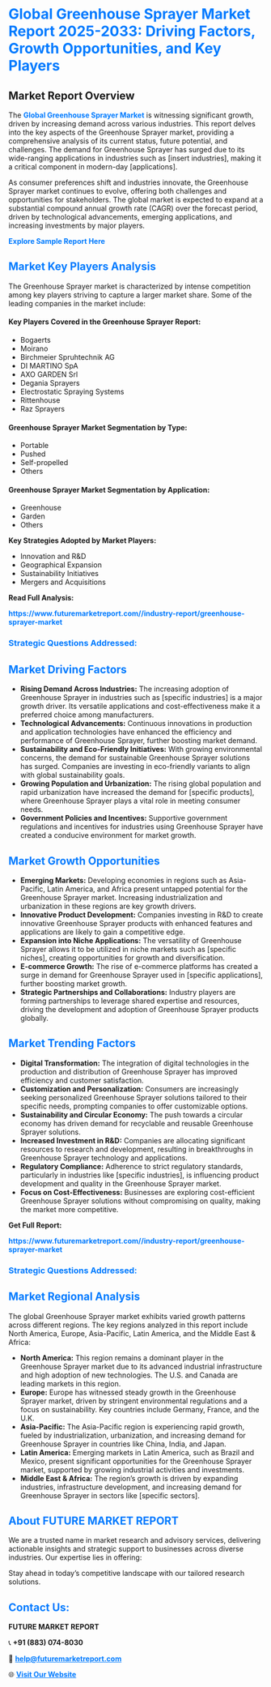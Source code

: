 <h1 style="color: #007BFF;">Global Greenhouse Sprayer Market Report 2025-2033: Driving Factors, Growth Opportunities, and Key Players</h1>

<section id="overview">
<h2>Market Report Overview</h2>
<p>The <a href="https://www.futuremarketreport.com//industry-report/greenhouse-sprayer-market" style="color: #007BFF; text-decoration: none;"><strong>Global Greenhouse Sprayer Market</strong></a> is witnessing significant growth, driven by increasing demand across various industries. This report delves into the key aspects of the Greenhouse Sprayer market, providing a comprehensive analysis of its current status, future potential, and challenges. The demand for Greenhouse Sprayer has surged due to its wide-ranging applications in industries such as [insert industries], making it a critical component in modern-day [applications].</p>
<p>As consumer preferences shift and industries innovate, the Greenhouse Sprayer market continues to evolve, offering both challenges and opportunities for stakeholders. The global market is expected to expand at a substantial compound annual growth rate (CAGR) over the forecast period, driven by technological advancements, emerging applications, and increasing investments by major players.</p>
</section>

<section id="overview">
<p><a href="https://www.futuremarketreport.com//request-sample/reportId=57772" style="color: #007BFF; text-decoration: none;"><strong>Explore Sample Report Here</strong></a></p>
</section>

<section id="key-players">
<h2 style="color: #007BFF;">Market Key Players Analysis</h2>
<p>The Greenhouse Sprayer market is characterized by intense competition among key players striving to capture a larger market share. Some of the leading companies in the market include:</p>
<h4>Key Players Covered in the Greenhouse Sprayer Report:</h4>
<ul><li>Bogaerts</li><li>Moirano</li><li>Birchmeier Spruhtechnik AG</li><li>DI MARTINO SpA</li><li>AXO GARDEN Srl</li><li>Degania Sprayers</li><li>Electrostatic Spraying Systems</li><li>Rittenhouse</li><li>Raz Sprayers</li></ul>
<h4>Greenhouse Sprayer Market Segmentation by Type:</h4>
<ul><li>Portable</li><li>Pushed</li><li>Self-propelled</li><li>Others</li></ul>

<h4>Greenhouse Sprayer Market Segmentation by Application:</h4>
<ul><li>Greenhouse</li><li>Garden</li><li>Others</li></ul>
<p><strong>Key Strategies Adopted by Market Players:</strong></p>
<ul>
<li>Innovation and R&D</li>
<li>Geographical Expansion</li>
<li>Sustainability Initiatives</li>
<li>Mergers and Acquisitions</li>
</ul>
</section>

<section>
<p><strong>Read Full Analysis: </strong></p><a href="https://www.futuremarketreport.com//industry-report/greenhouse-sprayer-market" style="color: #007BFF; text-decoration: none;"><strong>https://www.futuremarketreport.com//industry-report/greenhouse-sprayer-market</strong></a>
<h3 style="color: #007BFF;">Strategic Questions Addressed:</h3>
</section>

<section id="driving-factors">
<h2 style="color: #007BFF;">Market Driving Factors</h2>
<ul>
<li><strong>Rising Demand Across Industries:</strong> The increasing adoption of Greenhouse Sprayer in industries such as [specific industries] is a major growth driver. Its versatile applications and cost-effectiveness make it a preferred choice among manufacturers.</li>
<li><strong>Technological Advancements:</strong> Continuous innovations in production and application technologies have enhanced the efficiency and performance of Greenhouse Sprayer, further boosting market demand.</li>
<li><strong>Sustainability and Eco-Friendly Initiatives:</strong> With growing environmental concerns, the demand for sustainable Greenhouse Sprayer solutions has surged. Companies are investing in eco-friendly variants to align with global sustainability goals.</li>
<li><strong>Growing Population and Urbanization:</strong> The rising global population and rapid urbanization have increased the demand for [specific products], where Greenhouse Sprayer plays a vital role in meeting consumer needs.</li>
<li><strong>Government Policies and Incentives:</strong> Supportive government regulations and incentives for industries using Greenhouse Sprayer have created a conducive environment for market growth.</li>
</ul>
</section>

<section id="growth-opportunities">
<h2 style="color: #007BFF;">Market Growth Opportunities</h2>
<ul>
<li><strong>Emerging Markets:</strong> Developing economies in regions such as Asia-Pacific, Latin America, and Africa present untapped potential for the Greenhouse Sprayer market. Increasing industrialization and urbanization in these regions are key growth drivers.</li>
<li><strong>Innovative Product Development:</strong> Companies investing in R&D to create innovative Greenhouse Sprayer products with enhanced features and applications are likely to gain a competitive edge.</li>
<li><strong>Expansion into Niche Applications:</strong> The versatility of Greenhouse Sprayer allows it to be utilized in niche markets such as [specific niches], creating opportunities for growth and diversification.</li>
<li><strong>E-commerce Growth:</strong> The rise of e-commerce platforms has created a surge in demand for Greenhouse Sprayer used in [specific applications], further boosting market growth.</li>
<li><strong>Strategic Partnerships and Collaborations:</strong> Industry players are forming partnerships to leverage shared expertise and resources, driving the development and adoption of Greenhouse Sprayer products globally.</li>
</ul>
</section>

<section id="trending-factors">
<h2 style="color: #007BFF;">Market Trending Factors</h2>
<ul>
<li><strong>Digital Transformation:</strong> The integration of digital technologies in the production and distribution of Greenhouse Sprayer has improved efficiency and customer satisfaction.</li>
<li><strong>Customization and Personalization:</strong> Consumers are increasingly seeking personalized Greenhouse Sprayer solutions tailored to their specific needs, prompting companies to offer customizable options.</li>
<li><strong>Sustainability and Circular Economy:</strong> The push towards a circular economy has driven demand for recyclable and reusable Greenhouse Sprayer solutions.</li>
<li><strong>Increased Investment in R&D:</strong> Companies are allocating significant resources to research and development, resulting in breakthroughs in Greenhouse Sprayer technology and applications.</li>
<li><strong>Regulatory Compliance:</strong> Adherence to strict regulatory standards, particularly in industries like [specific industries], is influencing product development and quality in the Greenhouse Sprayer market.</li>
<li><strong>Focus on Cost-Effectiveness:</strong> Businesses are exploring cost-efficient Greenhouse Sprayer solutions without compromising on quality, making the market more competitive.</li>
</ul>
</section>

<section>
<p><strong>Get Full Report: </strong></p><a href="https://www.futuremarketreport.com//industry-report/greenhouse-sprayer-market" style="color: #007BFF; text-decoration: none;"><strong>https://www.futuremarketreport.com//industry-report/greenhouse-sprayer-market</strong></a>
<h3 style="color: #007BFF;">Strategic Questions Addressed:</h3>
</section>


<section id="regional-analysis">
<h2 style="color: #007BFF;">Market Regional Analysis</h2>
<p>The global Greenhouse Sprayer market exhibits varied growth patterns across different regions. The key regions analyzed in this report include North America, Europe, Asia-Pacific, Latin America, and the Middle East & Africa:</p>
<ul>
<li><strong>North America:</strong> This region remains a dominant player in the Greenhouse Sprayer market due to its advanced industrial infrastructure and high adoption of new technologies. The U.S. and Canada are leading markets in this region.</li>
<li><strong>Europe:</strong> Europe has witnessed steady growth in the Greenhouse Sprayer market, driven by stringent environmental regulations and a focus on sustainability. Key countries include Germany, France, and the U.K.</li>
<li><strong>Asia-Pacific:</strong> The Asia-Pacific region is experiencing rapid growth, fueled by industrialization, urbanization, and increasing demand for Greenhouse Sprayer in countries like China, India, and Japan.</li>
<li><strong>Latin America:</strong> Emerging markets in Latin America, such as Brazil and Mexico, present significant opportunities for the Greenhouse Sprayer market, supported by growing industrial activities and investments.</li>
<li><strong>Middle East & Africa:</strong> The region’s growth is driven by expanding industries, infrastructure development, and increasing demand for Greenhouse Sprayer in sectors like [specific sectors].</li>
</ul>
</section>

<footer>
<h2 style="color: #007BFF;">About FUTURE MARKET REPORT</h2>
<p>We are a trusted name in market research and advisory services, delivering actionable insights and strategic support to businesses across diverse industries. Our expertise lies in offering:</p>

<p>Stay ahead in today’s competitive landscape with our tailored research solutions.</p>

<h2 style="color: #007BFF;">Contact Us:</h2>
<p><strong>FUTURE MARKET REPORT</strong></p>
<p>📞 <strong>+91 (883) 074-8030</strong></p>
<p>📧 <strong><a href="mailto:help@futuremarketreport.com" style="color: #007BFF;">help@futuremarketreport.com</a></strong></p>
<p>🌐 <strong><a href="https://www.futuremarketreport.com/" style="color: #007BFF;">Visit Our Website</a></strong></p>
</footer>